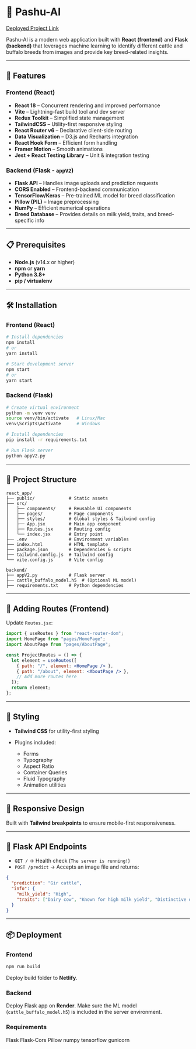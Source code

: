 # 🐄 Pashu-AI

[Deployed Project Link](https://pashu-ai1.netlify.app/)

Pashu-AI is a modern web application built with **React (frontend)** and **Flask (backend)** that leverages machine learning to identify different cattle and buffalo breeds from images and provide key breed-related insights.

---

## 🚀 Features

### Frontend (React)

* **React 18** – Concurrent rendering and improved performance
* **Vite** – Lightning-fast build tool and dev server
* **Redux Toolkit** – Simplified state management
* **TailwindCSS** – Utility-first responsive styling
* **React Router v6** – Declarative client-side routing
* **Data Visualization** – D3.js and Recharts integration
* **React Hook Form** – Efficient form handling
* **Framer Motion** – Smooth animations
* **Jest + React Testing Library** – Unit & integration testing

### Backend (Flask - `appV2`)

* **Flask API** – Handles image uploads and prediction requests
* **CORS Enabled** – Frontend-backend communication
* **TensorFlow/Keras** – Pre-trained ML model for breed classification
* **Pillow (PIL)** – Image preprocessing
* **NumPy** – Efficient numerical operations
* **Breed Database** – Provides details on milk yield, traits, and breed-specific info

---

## 📋 Prerequisites

* **Node.js** (v14.x or higher)
* **npm** or **yarn**
* **Python 3.8+**
* **pip / virtualenv**

---

## 🛠️ Installation

### Frontend (React)

```bash
# Install dependencies
npm install
# or
yarn install

# Start development server
npm start
# or
yarn start
```

### Backend (Flask)

```bash
# Create virtual environment
python -m venv venv
source venv/bin/activate   # Linux/Mac
venv\Scripts\activate      # Windows

# Install dependencies
pip install -r requirements.txt

# Run Flask server
python appV2.py
```

---

## 📁 Project Structure

```
react_app/
├── public/             # Static assets
├── src/
│   ├── components/     # Reusable UI components
│   ├── pages/          # Page components
│   ├── styles/         # Global styles & Tailwind config
│   ├── App.jsx         # Main app component
│   ├── Routes.jsx      # Routing config
│   └── index.jsx       # Entry point
├── .env                # Environment variables
├── index.html          # HTML template
├── package.json        # Dependencies & scripts
├── tailwind.config.js  # Tailwind config
└── vite.config.js      # Vite config

backend/
├── appV2.py            # Flask server
├── cattle_buffalo_model.h5  # (Optional ML model)
├── requirements.txt    # Python dependencies
```

---

## 🧩 Adding Routes (Frontend)

Update `Routes.jsx`:

```jsx
import { useRoutes } from "react-router-dom";
import HomePage from "pages/HomePage";
import AboutPage from "pages/AboutPage";

const ProjectRoutes = () => {
  let element = useRoutes([
    { path: "/", element: <HomePage /> },
    { path: "/about", element: <AboutPage /> },
    // Add more routes here
  ]);
  return element;
};
```

---

## 🎨 Styling

* **Tailwind CSS** for utility-first styling
* Plugins included:

  * Forms
  * Typography
  * Aspect Ratio
  * Container Queries
  * Fluid Typography
  * Animation utilities

---

## 📱 Responsive Design

Built with **Tailwind breakpoints** to ensure mobile-first responsiveness.

---

## 🔮 Flask API Endpoints

* `GET /` → Health check (`The server is running!`)
* `POST /predict` → Accepts an image file and returns:

```json
{
  "prediction": "Gir cattle",
  "info": {
    "milk_yield": "High",
    "traits": ["Dairy cow", "Known for high milk yield", "Distinctive domed forehead"]
  }
}
```

---

## 📦 Deployment

### Frontend

```bash
npm run build
```

Deploy build folder to **Netlify**.

### Backend

Deploy Flask app on **Render**.
Make sure the ML model (`cattle_buffalo_model.h5`) is included in the server environment.

### Requirements
Flask
Flask-Cors
Pillow
numpy
tensorflow
gunicorn
